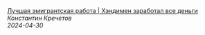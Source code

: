 <!--2024-04-30 09:00:00-->
<div class="yb">
  <a class="nodecor" href="/index.html?rabota/luchshaya_emigrantskaya_rabota_hendimen_zarabotal_vse_dengi">
    <img class="preview" data-videoid="a3yXiyoSyuU" src="https://i2.ytimg.com/vi/a3yXiyoSyuU/hqdefault.jpg" align="middle" alt="">
  </a>
  <div class="inlbl text">
    <a class="nodecor" href="/index.html?rabota/luchshaya_emigrantskaya_rabota_hendimen_zarabotal_vse_dengi">Лучшая эмигрантская работа | Хэндимен заработал все деньги</a><br>
    <i class="smaller2">Константин Кречетов</i><br>
    <i class="smaller3">2024-04-30</i>
  </div>
</div>
